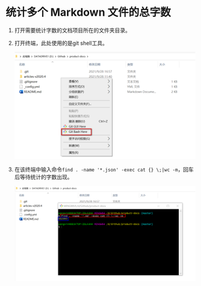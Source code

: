 # 统计多个 Markdown 文件的总字数

1. 打开需要统计字数的文档项目所在的文件夹目录。
2. 打开终端，此处使用的是git shell工具。

    ![20210929095430](/images/gitbashhere.png)

3. 在该终端中输入命令`find . -name '*.json' -exec cat {} \;|wc -m`，回车后等待统计的字数出现。

    ![20210929100644](/images/countword20210929.png)
